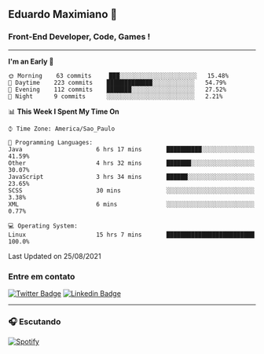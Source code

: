 ## Eduardo Maximiano 👋

### Front-End Developer, Code, Games !

---

<!--START_SECTION:waka-->
**I'm an Early 🐤** 

```text
🌞 Morning    63 commits     ███░░░░░░░░░░░░░░░░░░░░░░   15.48% 
🌆 Daytime    223 commits    █████████████░░░░░░░░░░░░   54.79% 
🌃 Evening    112 commits    ███████░░░░░░░░░░░░░░░░░░   27.52% 
🌙 Night      9 commits      ░░░░░░░░░░░░░░░░░░░░░░░░░   2.21%

```


📊 **This Week I Spent My Time On** 

```text
⌚︎ Time Zone: America/Sao_Paulo

💬 Programming Languages: 
Java                     6 hrs 17 mins       ██████████░░░░░░░░░░░░░░░   41.59% 
Other                    4 hrs 32 mins       ███████░░░░░░░░░░░░░░░░░░   30.07% 
JavaScript               3 hrs 34 mins       ██████░░░░░░░░░░░░░░░░░░░   23.65% 
SCSS                     30 mins             ░░░░░░░░░░░░░░░░░░░░░░░░░   3.38% 
XML                      6 mins              ░░░░░░░░░░░░░░░░░░░░░░░░░   0.77%

💻 Operating System: 
Linux                    15 hrs 7 mins       █████████████████████████   100.0%

```


 Last Updated on 25/08/2021
<!--END_SECTION:waka-->

### Entre em contato

[![Twitter Badge](https://img.shields.io/badge/-@edmaxi-1ca0f1?style=flat-square&labelColor=1ca0f1&logo=twitter&logoColor=white&link=https://twitter.com/edmaxi)](https://twitter.com/edmaxi)
[![Linkedin Badge](https://img.shields.io/badge/-Eduardo_Maximiano-0077B5?style=flat-square&logo=Linkedin&logoColor=white&link=https://www.linkedin.com/in/maximiano-eduardo)](https://www.linkedin.com/in/maximiano-eduardo)

---

### 🎧 Escutando
[![Spotify](https://novatorem-sandy.vercel.app/api/spotify)](https://open.spotify.com/user/comgigo)
